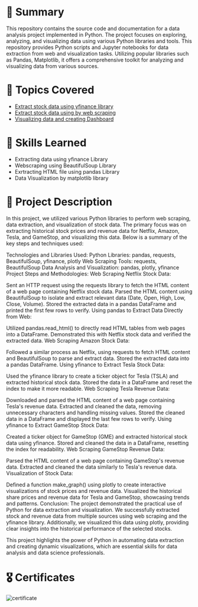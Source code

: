 # 📄 **Summary**
This repository contains the source code and documentation for a data analysis project implemented in Python. The project focuses on exploring, analyzing, and visualizing data using various Python libraries and tools.
This repository provides Python scripts and Jupyter notebooks for data extraction from web and visualization tasks. Utilizing popular libraries such as Pandas, Matplotlib, it offers a comprehensive toolkit for analyzing and visualizing data from various sources.

# 📄 Topics Covered
- [Extract stock data using yfinance library](https://github.com/Avanigaikwad/Data-Extraction-and-Visualization-using-Python/blob/main/Data_Extraction_by_yfinance.ipynb)
- [Extract stock data using by web scraping](https://github.com/Avanigaikwad/Data-Extraction-and-Visualization-using-Python/blob/main/Data%20Extraction%20by%20Webscraping.ipynb)
- [Visualizing data and creating Dashboard](https://github.com/Avanigaikwad/Data-Extraction-and-Visualization-using-Python/blob/main/Visualizing%20Stock%20Data.ipynb)

# 🎯 Skills Learned
- Extracting data using yfinance Library
- Webscraping using BeautifulSoup Library
- Exrtracting HTML file using pandas Library
- Data Visualization by matplotlib library

# 📄 Project Description
In this project, we utilized various Python libraries to perform web scraping, data extraction, and visualization of stock data. The primary focus was on extracting historical stock prices and revenue data for Netflix, Amazon, Tesla, and GameStop, and visualizing this data. Below is a summary of the key steps and techniques used:

Technologies and Libraries Used:
Python Libraries: pandas, requests, BeautifulSoup, yfinance, plotly
Web Scraping Tools: requests, BeautifulSoup
Data Analysis and Visualization: pandas, plotly, yfinance
Project Steps and Methodologies:
Web Scraping Netflix Stock Data:

Sent an HTTP request using the requests library to fetch the HTML content of a web page containing Netflix stock data.
Parsed the HTML content using BeautifulSoup to isolate and extract relevant data (Date, Open, High, Low, Close, Volume).
Stored the extracted data in a pandas DataFrame and printed the first few rows to verify.
Using pandas to Extract Data Directly from Web:

Utilized pandas.read_html() to directly read HTML tables from web pages into a DataFrame.
Demonstrated this with Netflix stock data and verified the extracted data.
Web Scraping Amazon Stock Data:

Followed a similar process as Netflix, using requests to fetch HTML content and BeautifulSoup to parse and extract data.
Stored the extracted data into a pandas DataFrame.
Using yfinance to Extract Tesla Stock Data:

Used the yfinance library to create a ticker object for Tesla (TSLA) and extracted historical stock data.
Stored the data in a DataFrame and reset the index to make it more readable.
Web Scraping Tesla Revenue Data:

Downloaded and parsed the HTML content of a web page containing Tesla's revenue data.
Extracted and cleaned the data, removing unnecessary characters and handling missing values.
Stored the cleaned data in a DataFrame and displayed the last few rows to verify.
Using yfinance to Extract GameStop Stock Data:

Created a ticker object for GameStop (GME) and extracted historical stock data using yfinance.
Stored and cleaned the data in a DataFrame, resetting the index for readability.
Web Scraping GameStop Revenue Data:

Parsed the HTML content of a web page containing GameStop's revenue data.
Extracted and cleaned the data similarly to Tesla's revenue data.
Visualization of Stock Data:

Defined a function make_graph() using plotly to create interactive visualizations of stock prices and revenue data.
Visualized the historical share prices and revenue data for Tesla and GameStop, showcasing trends and patterns.
Conclusion:
The project demonstrated the practical use of Python for data extraction and visualization. We successfully extracted stock and revenue data from multiple sources using web scraping and the yfinance library. Additionally, we visualized this data using plotly, providing clear insights into the historical performance of the selected stocks.

This project highlights the power of Python in automating data extraction and creating dynamic visualizations, which are essential skills for data analysis and data science professionals.

# 🎖️ Certificates
![certificate](https://github.com/Avanigaikwad/Data-Extraction-and-Visualization-using-Python/assets/125494847/97397e6d-8bb5-459f-af57-d08e49b60f39)


